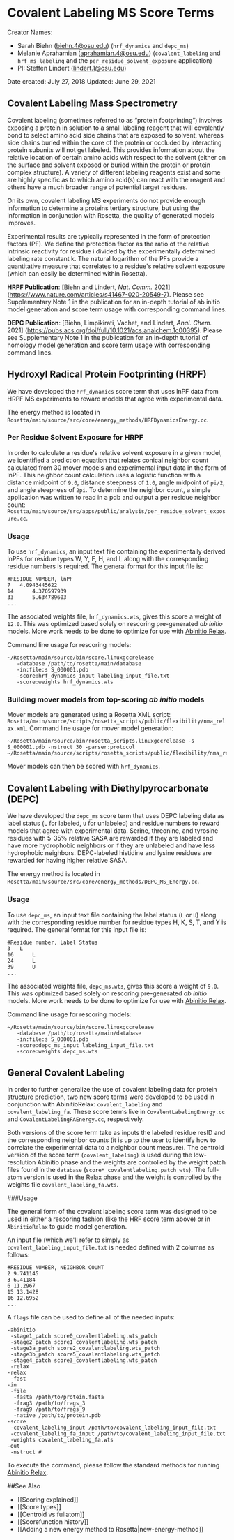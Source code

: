 # Covalent Labeling MS Score Terms

Creator Names:
* Sarah Biehn (biehn.4@osu.edu) (`hrf_dynamics` and `depc_ms`)
* Melanie Aprahamian (aprahamian.4@osu.edu) (`covalent_labeling` and `hrf_ms_labeling` and the `per_residue_solvent_exposure` application)
* PI: Steffen Lindert (lindert.1@osu.edu)

Date created: July 27, 2018
Updated: June 29, 2021

## Covalent Labeling Mass Spectrometry
Covalent labeling (sometimes referred to as “protein footprinting”) involves exposing a protein in solution to a small labeling reagent that will covalently bond to select amino acid side chains that are exposed to solvent, whereas side chains buried within the core of the protein or occluded by interacting protein subunits will not get labeled. This provides information about the relative location of certain amino acids with respect to the solvent (either on the surface and solvent exposed or buried within the protein or protein complex structure). A variety of different labeling reagents exist and some are highly specific as to which amino acid(s) can react with the reagent and others have a much broader range of potential target residues.

On its own, covalent labeling MS experiments do not provide enough information to determine a proteins tertiary structure, but using the information in conjunction with Rosetta, the quality of generated models improves.

Experimental results are typically represented in the form of protection factors (PF). We define the protection factor as the ratio of the relative intrinsic reactivity for residue i divided by the experimentally determined labeling rate constant k. The natural logarithm of the PFs provide a quantitative measure that correlates to a residue's relative solvent exposure (which can easily be determined within Rosetta).

**HRPF Publication**: [Biehn and Lindert, _Nat. Comm._ 2021] (https://www.nature.com/articles/s41467-020-20549-7).
Please see Supplementary Note 1 in the publication for an in-depth tutorial of ab initio model generation and score term usage with corresponding command lines.

**DEPC Publication**: [Biehn, Limpikirati, Vachet, and Lindert, _Anal. Chem._ 2021] (https://pubs.acs.org/doi/full/10.1021/acs.analchem.1c00395).
Please see Supplementary Note 1 in the publication for an in-depth tutorial of homology model generation and score term usage with corresponding command lines.

## Hydroxyl Radical Protein Footprinting (HRPF)
We have developed the `hrf_dynamics` score term that uses lnPF data from HRPF MS experiments to reward models that agree with experimental data.

The energy method is located in `Rosetta/main/source/src/core/energy_methods/HRFDynamicsEnergy.cc`.

### Per Residue Solvent Exposure for HRPF
In order to calculate a residue's relative solvent exposure in a given model, we identified a prediction equation that relates conical neighbor count calculated from 30 mover models and experimental input data in the form of lnPF. This neighbor count calculation uses a logistic function with a distance midpoint of `9.0`, distance steepness of `1.0`, angle midpoint of `pi/2`, and angle steepness of `2pi`. To determine the neighbor count, a simple application was written to read in a pdb and output a per residue neighbor count: `Rosetta/main/source/src/apps/public/analysis/per_residue_solvent_exposure.cc`.

### Usage
To use `hrf_dynamics`, an input text file containing the experimentally derived lnPFs for residue types W, Y, F, H, and L along with the corresponding residue numbers is required. The general format for this input file is:

```
#RESIDUE NUMBER, lnPF
7	4.0943445622
14      4.370597939
33      5.634789603
...
```

The associated weights file, `hrf_dynamics.wts`, gives this score a weight of `12.0`. This was optimized based solely on rescoring pre-generated _ab initio_ models. More work needs to be done to optimize for use with [Abinitio Relax](https://www.rosettacommons.org/docs/wiki/application_documentation/structure_prediction/abinitio-relax).

Command line usage for rescoring models:
```
~/Rosetta/main/source/bin/score.linuxgccrelease 
   -database /path/to/rosetta/main/database 
   -in:file:s S_000001.pdb 
   -score:hrf_dynamics_input labeling_input_file.txt
   -score:weights hrf_dynamics.wts 
```

### Building mover models from top-scoring _ab initio_ models
Mover models are generated using a Rosetta XML script: `Rosetta/main/source/scripts/rosetta_scripts/public/flexibility/nma_relax.xml`.
Command line usage for mover model generation:
```
~/Rosetta/main/source/bin/rosetta_scripts.linuxgccrelease -s S_000001.pdb -nstruct 30 -parser:protocol ~/Rosetta/main/source/scripts/rosetta_scripts/public/flexibility/nma_relax.xml
```
Mover models can then be scored with `hrf_dynamics`.

## Covalent Labeling with Diethylpyrocarbonate (DEPC)
We have developed the `depc_ms` score term that uses DEPC labeling data as label status (`L` for labeled, `U` for unlabeled) and residue numbers to reward models that agree with experimental data. Serine, threonine, and tyrosine residues with 5-35% relative SASA are rewarded if they are labeled and have more hydrophobic neighbors or if they are unlabeled and have less hydrophobic neighbors. DEPC-labeled histidine and lysine residues are rewarded for having higher relative SASA.

The energy method is located in `Rosetta/main/source/src/core/energy_methods/DEPC_MS_Energy.cc`.

### Usage
To use `depc_ms`, an input text file containing the label status (`L` or `U`) along with the corresponding residue number for residue types H, K, S, T, and Y is required. The general format for this input file is:

```
#Residue number, Label Status
3	L
16      L
24      L
39      U
...
```

The associated weights file, `depc_ms.wts`, gives this score a weight of `9.0`. This was optimized based solely on rescoring pre-generated _ab initio_ models. More work needs to be done to optimize for use with [Abinitio Relax](https://www.rosettacommons.org/docs/wiki/application_documentation/structure_prediction/abinitio-relax).

Command line usage for rescoring models:
```
~/Rosetta/main/source/bin/score.linuxgccrelease 
   -database /path/to/rosetta/main/database 
   -in:file:s S_000001.pdb 
   -score:depc_ms_input labeling_input_file.txt
   -score:weights depc_ms.wts 
```

## General Covalent Labeling

In order to further generalize the use of covalent labeling data for protein structure prediction, two new score terms were developed to be used in conjunction with AbinitioRelax: `covalent_labeling` and `covalent_labeling_fa`. These score terms live in `CovalentLabelingEnergy.cc` and `CovalentLabelingFAEnergy.cc`, respectively.

Both versions of the score term take as inputs the labeled residue resID and the corresponding neighbor counts (it is up to the user to identify how to correlate the experimental data to a neighbor count measure). The centroid version of the score term (`covalent_labeling`) is used during the low-resolution Abinitio phase and the weights are controlled by the weight patch files found in the `database` (`score*_covalentlabeling.patch_wts`). The full-atom version is used in the Relax phase and the weight is controlled by the weights file `covalent_labeling_fa.wts`.

###Usage

The general form of the covalent labeling score term was designed to be used in either a rescoring fashion (like the HRF score term above) or in `AbinitioRelax` to guide model generation.

An input file (which we'll refer to simply as `covalent_labeling_input_file.txt` is needed defined with 2 columns as follows:

```
#RESIDUE NUMBER, NEIGHBOR COUNT
2 9.741145
3 6.41184
6 11.2967
15 13.1428
16 12.6952
...
```

A `flags` file can be used to define all of the needed inputs:

```
-abinitio
 -stage1_patch score0_covalentlabeling.wts_patch
 -stage2_patch score1_covalentlabeling.wts_patch
 -stage3a_patch score2_covalentlabeling.wts_patch
 -stage3b_patch score5_covalentlabeling.wts_patch
 -stage4_patch score3_covalentlabeling.wts_patch
 -relax
-relax
 -fast
-in
 -file
  -fasta /path/to/protein.fasta
  -frag3 /path/to/frags_3
  -frag9 /path/to/frags_9
  -native /path/to/protein.pdb
-score
 -covalent_labeling_input /path/to/covalent_labeling_input_file.txt
 -covalent_labeling_fa_input /path/to/covalent_labeling_input_file.txt
 -weights covalent_labeling_fa.wts
-out
 -nstruct #
```

To execute the command, please follow the standard methods for running [Abinitio Relax](https://www.rosettacommons.org/docs/wiki/application_documentation/structure_prediction/abinitio-relax).

##See Also

* [[Scoring explained]]
* [[Score types]]
* [[Centroid vs fullatom]]
* [[Scorefunction history]]
* [[Adding a new energy method to Rosetta|new-energy-method]]
